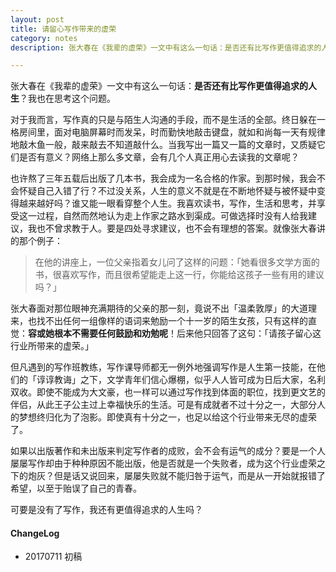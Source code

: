 ```yaml
---
layout: post
title: 请留心写作带来的虚荣
category: notes
description: 张大春在《我辈的虚荣》一文中有这么一句话：是否还有比写作更值得追求的人生？我也在思考这个问题。

---
```


张大春在《我辈的虚荣》一文中有这么一句话：**是否还有比写作更值得追求的人生**？我也在思考这个问题。

对于我而言，写作真的只是与陌生人沟通的手段，而不是生活的全部。终日躲在一格房间里，面对电脑屏幕时而发呆，时而勤快地敲击键盘，就如和尚每一天有规律地敲木鱼一般，敲来敲去不知道敲什么。当我写出一篇又一篇的文章时，又质疑它们是否有意义？网络上那么多文章，会有几个人真正用心去读我的文章呢？

也许熬了三年五载后出版了几本书，我会成为一名合格的作家。到那时候，我会不会怀疑自己入错了行？不过没关系，人生的意义不就是在不断地怀疑与被怀疑中变得越来越好吗？谁又能一眼看穿整个人生。我喜欢读书，写作，生活和思考，并享受这一过程，自然而然地认为走上作家之路水到渠成。可做选择时没有人给我建议，我也不曾求教于人。要是四处寻求建议，也不会有理想的答案。就像张大春讲的那个例子：

>在他的讲座上，一位父亲指着女儿问了这样的问题：「她看很多文学方面的书，很喜欢写作，而且很希望能走上这一行，你能给这孩子一些有用的建议吗？」 

张大春面对那位眼神充满期待的父亲的那一刻，竟说不出「温柔敦厚」的大道理来，也找不出任何一组像样的语词来勉励一个十一岁的陌生女孩，只有这样的直觉：**容或她根本不需要任何鼓励和劝勉呢**！后来他只回答了这句：「请孩子留心这行业所带来的虚荣。」

但凡遇到的写作班教练，写作课导师都无一例外地强调写作是人生第一技能，在他们的「谆谆教诲」之下，文学青年们信心爆棚，似乎人人皆可成为日后大家，名利双收。即使不能成为大文豪，也一样可以通过写作找到体面的职位，找到更文艺的伴侣，从此王子公主过上幸福快乐的生活。可是有成就者不过十分之一，大部分人的梦想终归化为了泡影。即使真有十分之一，也足以给这个行业带来无尽的虚荣了。

如果以出版著作和未出版来判定写作者的成败，会不会有运气的成分？要是一个人屡屡写作却由于种种原因不能出版，他是否就是一个失败者，成为这个行业虚荣之下的炮灰？但是话又说回来，屡屡失败就不能归咎于运气，而是从一开始就报错了希望，以至于贻误了自己的青春。

可要是没有了写作，我还有更值得追求的人生吗？

#### **ChangeLog**
- 20170711  初稿
